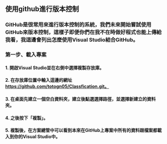 ## 使用github進行版本控制
### GitHub是很常用來進行版本控制的系統，我們未來開始嘗試使用GitHub來版本控制，這樣子即便你們在我不在時做好程式也能上傳給我看，我這邊會列出怎麼使用Visual Studio結合GitHub。
### 第一步、載入專案
#### 1. 開啟Visual Studio並在右側中選擇複製存放庫。
#### 2. 在存放庫位置中輸入這邊的網址 https://github.com/totogn05/Classfication.git。
#### 3. 在桌面先建立一個空白資料夾，建立後點選選擇路徑，並選擇新建立的資料夾。
#### 4. 之後按下「複製」。
#### 5. 複製後，在方案總管中可以看到本來在GitHub上專案中所有的資料跟檔案都載入到你的Visual Studio中。
